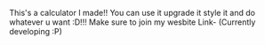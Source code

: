 This's a calculator I made!! You can use it upgrade it style it and do whatever u want :D!!!
Make sure to join my wesbite 
Link- (Currently developing :P)
